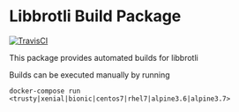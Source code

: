 # Libbrotli Build Package

[![TravisCI](https://img.shields.io/travis/charlesportwoodii/libbrotli-build.svg?style=flat-square "TravisCI")](https://travis-ci.org/charlesportwoodii/libbrotli-build)

This package provides automated builds for libbrotli

Builds can be executed manually by running
```
docker-compose run <trusty|xenial|bionic|centos7|rhel7|alpine3.6|alpine3.7>
```
